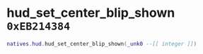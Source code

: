 # hud_set_center_blip_shown `0xEB214384`

```lua
natives.hud.hud_set_center_blip_shown(_unk0 --[[ integer ]])
```